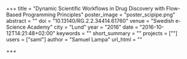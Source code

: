 +++
title = "Dynamic Scientific Workflows in Drug Discovery with Flow-Based Programming Principles"
poster_image = "poster_scipipe.png"
abstract = ""
doi = "10.13140/RG.2.2.34414.61760"
venue = "Swedish e-Science Academy"
city = "Lund"
year = "2016"
date = "2016-10-12T14:21:48+02:00"
keywords = ""
short_summary = ""
projects = [""]
users = ["saml"]
author = "Samuel Lampa"
url_html = ""

+++

